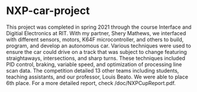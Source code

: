 # NXP-car-project

This project was completed in spring 2021 through the course Interface and Digitial Electronics at RIT. With my partner, Shery Mathews, we interfaced with different sensors, motors, K64F microcontroller, and others to build, program, and develop an autonomous car. Various techniques were used to ensure the car could drive on a track that was subject to change featuring straightaways, intersections, and sharp turns. These techniques included PID control, braking, variable speed, and optimization of processing line scan data. The competition detailed 13 other teams including students, teaching assistants, and our professor, Louis Beato. We were able to place 6th place. For a more detailed report, check /doc/NXPCupReport.pdf.

